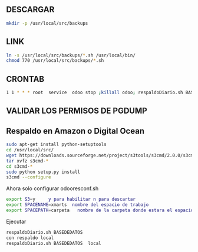 ## DESCARGAR 

```sh
mkdir -p /usr/local/src/backups
```

## LINK

```sh
ln -s /usr/local/src/backups/*.sh /usr/local/bin/
chmod 770 /usr/local/src/backups/*.sh
```

## CRONTAB

```sh
1 1 * * * root  service  odoo stop ;killall odoo; respaldoDiario.sh BASEDEDATOS ; service  odoo start
```

## VALIDAR LOS PERMISOS DE PGDUMP

## Respaldo en Amazon o Digital Ocean

```sh
sudo apt-get install python-setuptools
cd /usr/local/src/
wget https://downloads.sourceforge.net/project/s3tools/s3cmd/2.0.0/s3cmd-2.0.0.tar.gz
tar xvfz s3cmd-*
cd s3cmd-*
sudo python setup.py install
s3cmd --configure
```

Ahora solo configurar odooresconf.sh
```sh
export S3=y     y para habilitar n para descartar
export SPACENAME=xmarts  nombre del espacio de trabajo
export SPACEPATH=carpeta   nombre de la carpeta donde estara el espacio de trabajo 
```
Ejecutar 

```sh
respaldoDiario.sh BASEDEDATOS 
con respaldo local 
respaldoDiario.sh BASEDEDATOS  local
```

